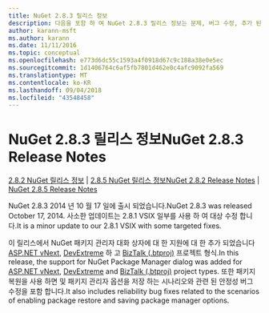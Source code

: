 ```yaml
---
title: NuGet 2.8.3 릴리스 정보
description: 다음을 포함 하 여 NuGet 2.8.3 릴리스 정보는 문제, 버그 수정, 추가 된 기능 및 Dcr 알려져 있습니다.
author: karann-msft
ms.author: karann
ms.date: 11/11/2016
ms.topic: conceptual
ms.openlocfilehash: e773d6dc55c1593a4f0918d67c9c188a38e0e5ec
ms.sourcegitcommit: 1d1406764c6af5fb7801d462e0c4afc9092fa569
ms.translationtype: MT
ms.contentlocale: ko-KR
ms.lasthandoff: 09/04/2018
ms.locfileid: "43548458"
---
```

# <a name="nuget-283-release-notes"></a><span data-ttu-id="33d0f-103">NuGet 2.8.3 릴리스 정보</span><span class="sxs-lookup"><span data-stu-id="33d0f-103">NuGet 2.8.3 Release Notes</span></span>

<span data-ttu-id="33d0f-104">[2.8.2 NuGet 릴리스 정보](../release-notes/nuget-2.8.2.md) | [2.8.5 NuGet 릴리스 정보](../release-notes/nuget-2.8.5.md)</span><span class="sxs-lookup"><span data-stu-id="33d0f-104">[NuGet 2.8.2 Release Notes](../release-notes/nuget-2.8.2.md) | [NuGet 2.8.5 Release Notes](../release-notes/nuget-2.8.5.md)</span></span>

<span data-ttu-id="33d0f-105">NuGet 2.8.3 2014 년 10 월 17 일에 출시 되었습니다.</span><span class="sxs-lookup"><span data-stu-id="33d0f-105">NuGet 2.8.3 was released October 17, 2014.</span></span> <span data-ttu-id="33d0f-106">사소한 업데이트는 2.8.1 VSIX 일부를 사용 하 여 대상 수정 합니다.</span><span class="sxs-lookup"><span data-stu-id="33d0f-106">It is a minor update to our 2.8.1 VSIX with some targeted fixes.</span></span>

<span data-ttu-id="33d0f-107">이 릴리스에서 NuGet 패키지 관리자 대화 상자에 대 한 지원에 대 한 추가 되었습니다 [ASP.NET vNext](http://www.asp.net/vnext), [DevExtreme](http://js.devexpress.com/) 하 고 [BizTalk (.btproj)](/biztalk/core/developing-biztalk-server-applications) 프로젝트 형식.</span><span class="sxs-lookup"><span data-stu-id="33d0f-107">In this release, the support for NuGet Package Manager dialog was added for [ASP.NET vNext](http://www.asp.net/vnext), [DevExtreme](http://js.devexpress.com/) and [BizTalk (.btproj)](/biztalk/core/developing-biztalk-server-applications) project types.</span></span> <span data-ttu-id="33d0f-108">또한 패키지 복원을 사용 하면 및 패키지 관리자 옵션을 저장 하는 시나리오와 관련 된 안정성 버그 수정을 포함 합니다.</span><span class="sxs-lookup"><span data-stu-id="33d0f-108">It also includes reliability bug fixes related to the scenarios of enabling package restore and saving package manager options.</span></span>
